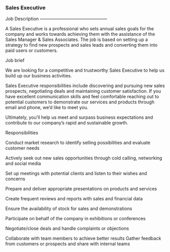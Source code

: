 ### Sales Executive
Job Description
———————————————

A Sales Executive is a professional who sets annual sales goals for the company and works towards achieving them with the assistance of the Sales Manager & Sales Associates. The job is based on setting up a strategy to find new prospects and sales leads and converting them into paid users or customers.

Job brief

We are looking for a competitive and trustworthy Sales Executive to help us build up our business activities.

Sales Executive responsibilities include discovering and pursuing new sales prospects, negotiating deals and maintaining customer satisfaction. If you have excellent communication skills and feel comfortable reaching out to potential customers to demonstrate our services and products through email and phone, we’d like to meet you.

Ultimately, you’ll help us meet and surpass business expectations and contribute to our company’s rapid and sustainable growth.

Responsibilities

Conduct market research to identify selling possibilities and evaluate customer needs

Actively seek out new sales opportunities through cold calling, networking and social media

Set up meetings with potential clients and listen to their wishes and concerns

Prepare and deliver appropriate presentations on products and services

Create frequent reviews and reports with sales and financial data

Ensure the availability of stock for sales and demonstrations

Participate on behalf of the company in exhibitions or conferences

Negotiate/close deals and handle complaints or objections

Collaborate with team members to achieve better results
Gather feedback from customers or prospects and share with internal teams


